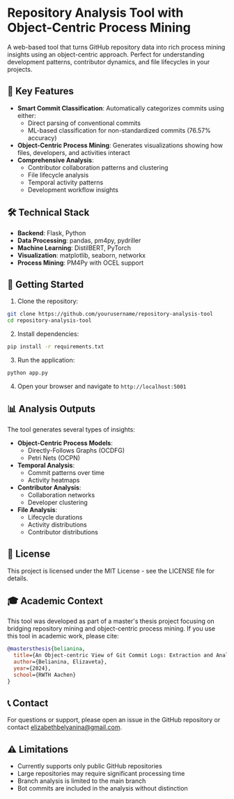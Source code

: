 # Repository Analysis Tool with Object-Centric Process Mining

A web-based tool that turns GitHub repository data into rich process mining insights using an object-centric approach. Perfect for understanding development patterns, contributor dynamics, and file lifecycles in your projects.

## 🌟 Key Features

- **Smart Commit Classification**: Automatically categorizes commits using either:
  - Direct parsing of conventional commits
  - ML-based classification for non-standardized commits (76.57% accuracy)
- **Object-Centric Process Mining**: Generates visualizations showing how files, developers, and activities interact
- **Comprehensive Analysis**:
  - Contributor collaboration patterns and clustering
  - File lifecycle analysis
  - Temporal activity patterns
  - Development workflow insights

## 🛠️ Technical Stack

- **Backend**: Flask, Python
- **Data Processing**: pandas, pm4py, pydriller
- **Machine Learning**: DistilBERT, PyTorch
- **Visualization**: matplotlib, seaborn, networkx
- **Process Mining**: PM4Py with OCEL support

## 🚀 Getting Started

1. Clone the repository:
```bash
git clone https://github.com/yourusername/repository-analysis-tool
cd repository-analysis-tool
```

2. Install dependencies:
```bash
pip install -r requirements.txt
```

3. Run the application:
```bash
python app.py
```

4. Open your browser and navigate to `http://localhost:5001`

## 📊 Analysis Outputs

The tool generates several types of insights:

- **Object-Centric Process Models**:
  - Directly-Follows Graphs (OCDFG)
  - Petri Nets (OCPN)
- **Temporal Analysis**:
  - Commit patterns over time
  - Activity heatmaps
- **Contributor Analysis**:
  - Collaboration networks
  - Developer clustering
- **File Analysis**:
  - Lifecycle durations
  - Activity distributions
  - Contributor distributions

## 📝 License

This project is licensed under the MIT License - see the LICENSE file for details.

## 🎓 Academic Context

This tool was developed as part of a master's thesis project focusing on bridging repository mining and object-centric process mining. If you use this tool in academic work, please cite:

```bibtex
@mastersthesis{belianina,
  title={An Object-centric View of Git Commit Logs: Extraction and Analysis},
  author={Belianina, Elizaveta},
  year={2024},
  school={RWTH Aachen}
}
```

## 📞 Contact

For questions or support, please open an issue in the GitHub repository or contact elizabethbelyanina@gmail.com.

## ⚠️ Limitations

- Currently supports only public GitHub repositories
- Large repositories may require significant processing time
- Branch analysis is limited to the main branch
- Bot commits are included in the analysis without distinction
